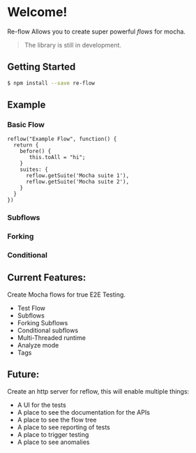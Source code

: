 # Welcome!
Re-flow Allows you to create super powerful *flows* for mocha.

> The library is still in development.

## Getting Started
```sh
$ npm install --save re-flow
```

## Example
### Basic Flow
```
reflow("Example Flow", function() {
  return {
    before() {
       this.toAll = "hi";
    }
    suites: {
      reflow.getSuite('Mocha suite 1'),
      reflow.getSuite('Mocha suite 2'),
    }
  }
})
```
### Subflows
### Forking
### Conditional


## Current Features:
Create Mocha flows for true E2E Testing.
- Test Flow
- Subflows
- Forking Subflows
- Conditional subflows
- Multi-Threaded runtime
- Analyze mode
- Tags


## Future:
Create an http server for reflow, this will enable multiple things:
- A UI for the tests
- A place to see the documentation for the APIs
- A place to see the flow tree
- A place to see reporting of tests
- A place to trigger testing
- A place to see anomalies